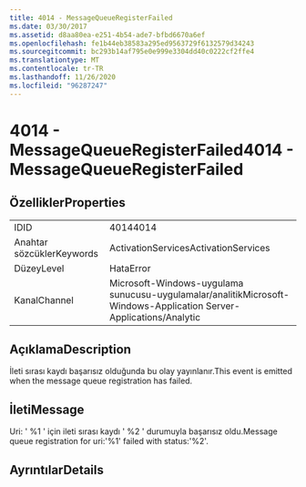 ```yaml
---
title: 4014 - MessageQueueRegisterFailed
ms.date: 03/30/2017
ms.assetid: d8aa80ea-e251-4b54-ade7-bfbd6670a6ef
ms.openlocfilehash: fe1b44eb38583a295ed9563729f6132579d34243
ms.sourcegitcommit: bc293b14af795e0e999e3304dd40c0222cf2ffe4
ms.translationtype: MT
ms.contentlocale: tr-TR
ms.lasthandoff: 11/26/2020
ms.locfileid: "96287247"
---
```

# <a name="4014---messagequeueregisterfailed"></a><span data-ttu-id="43c39-102">4014 - MessageQueueRegisterFailed</span><span class="sxs-lookup"><span data-stu-id="43c39-102">4014 - MessageQueueRegisterFailed</span></span>

## <a name="properties"></a><span data-ttu-id="43c39-103">Özellikler</span><span class="sxs-lookup"><span data-stu-id="43c39-103">Properties</span></span>  
  
|||  
|-|-|  
|<span data-ttu-id="43c39-104">ID</span><span class="sxs-lookup"><span data-stu-id="43c39-104">ID</span></span>|<span data-ttu-id="43c39-105">4014</span><span class="sxs-lookup"><span data-stu-id="43c39-105">4014</span></span>|  
|<span data-ttu-id="43c39-106">Anahtar sözcükler</span><span class="sxs-lookup"><span data-stu-id="43c39-106">Keywords</span></span>|<span data-ttu-id="43c39-107">ActivationServices</span><span class="sxs-lookup"><span data-stu-id="43c39-107">ActivationServices</span></span>|  
|<span data-ttu-id="43c39-108">Düzey</span><span class="sxs-lookup"><span data-stu-id="43c39-108">Level</span></span>|<span data-ttu-id="43c39-109">Hata</span><span class="sxs-lookup"><span data-stu-id="43c39-109">Error</span></span>|  
|<span data-ttu-id="43c39-110">Kanal</span><span class="sxs-lookup"><span data-stu-id="43c39-110">Channel</span></span>|<span data-ttu-id="43c39-111">Microsoft-Windows-uygulama sunucusu-uygulamalar/analitik</span><span class="sxs-lookup"><span data-stu-id="43c39-111">Microsoft-Windows-Application Server-Applications/Analytic</span></span>|  
  
## <a name="description"></a><span data-ttu-id="43c39-112">Açıklama</span><span class="sxs-lookup"><span data-stu-id="43c39-112">Description</span></span>  

 <span data-ttu-id="43c39-113">İleti sırası kaydı başarısız olduğunda bu olay yayınlanır.</span><span class="sxs-lookup"><span data-stu-id="43c39-113">This event is emitted when the message queue registration has failed.</span></span>  
  
## <a name="message"></a><span data-ttu-id="43c39-114">İleti</span><span class="sxs-lookup"><span data-stu-id="43c39-114">Message</span></span>  

 <span data-ttu-id="43c39-115">Uri: ' %1 ' için ileti sırası kaydı ' %2 ' durumuyla başarısız oldu.</span><span class="sxs-lookup"><span data-stu-id="43c39-115">Message queue registration for uri:'%1' failed with status:'%2'.</span></span>  
  
## <a name="details"></a><span data-ttu-id="43c39-116">Ayrıntılar</span><span class="sxs-lookup"><span data-stu-id="43c39-116">Details</span></span>
